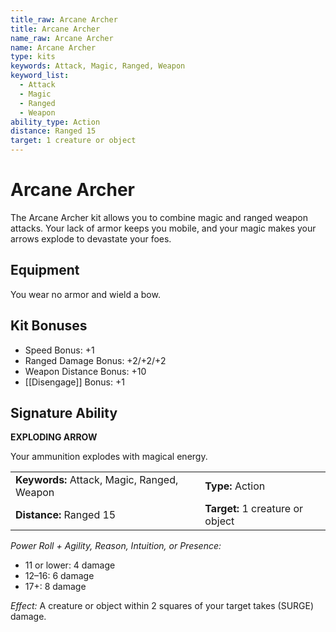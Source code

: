 ```yaml
---
title_raw: Arcane Archer
title: Arcane Archer
name_raw: Arcane Archer
name: Arcane Archer
type: kits
keywords: Attack, Magic, Ranged, Weapon
keyword_list:
  - Attack
  - Magic
  - Ranged
  - Weapon
ability_type: Action
distance: Ranged 15
target: 1 creature or object
---
```


# Arcane Archer

The Arcane Archer kit allows you to combine magic and ranged weapon attacks. Your lack of armor keeps you mobile, and your magic makes your arrows explode to devastate your foes.

## Equipment

You wear no armor and wield a bow.

## Kit Bonuses

- Speed Bonus: +1
- Ranged Damage Bonus: +2/+2/+2
- Weapon Distance Bonus: +10
- [[Disengage]] Bonus: +1

## Signature Ability

**EXPLODING ARROW**

Your ammunition explodes with magical energy.

|                                             |                                  |
| :------------------------------------------ | :------------------------------- |
| **Keywords:** Attack, Magic, Ranged, Weapon | **Type:** Action                 |
| **Distance:** Ranged 15                     | **Target:** 1 creature or object |

*Power Roll + Agility, Reason, Intuition, or Presence:*

- 11 or lower: 4 damage
- 12–16: 6 damage
- 17+: 8 damage

*Effect:* A creature or object within 2 squares of your target takes (SURGE) damage.
